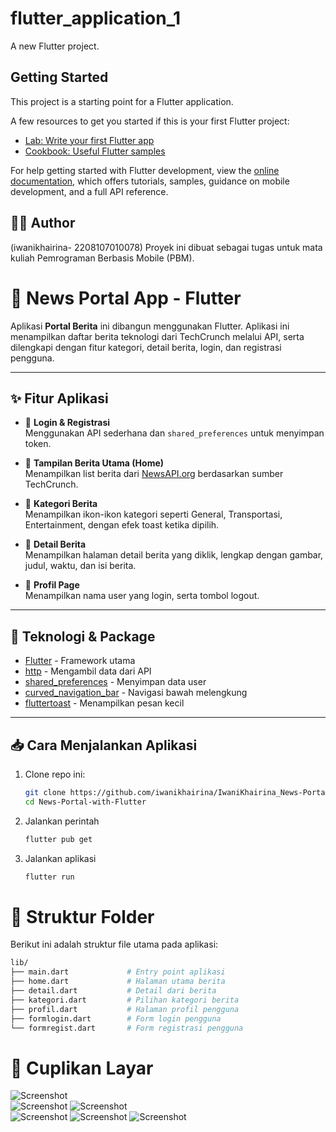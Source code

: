 # flutter_application_1

A new Flutter project.

## Getting Started

This project is a starting point for a Flutter application.

A few resources to get you started if this is your first Flutter project:

- [Lab: Write your first Flutter app](https://docs.flutter.dev/get-started/codelab)
- [Cookbook: Useful Flutter samples](https://docs.flutter.dev/cookbook)

For help getting started with Flutter development, view the
[online documentation](https://docs.flutter.dev/), which offers tutorials,
samples, guidance on mobile development, and a full API reference.

## 🙋‍♀️ Author
(iwanikhairina- 2208107010078)
Proyek ini dibuat sebagai tugas untuk mata kuliah Pemrograman Berbasis Mobile (PBM).

# 📰 News Portal App - Flutter

Aplikasi **Portal Berita** ini dibangun menggunakan Flutter. Aplikasi ini menampilkan daftar berita teknologi dari TechCrunch melalui API, serta dilengkapi dengan fitur kategori, detail berita, login, dan registrasi pengguna.

---

## ✨ Fitur Aplikasi
- 🔐 **Login & Registrasi**  
  Menggunakan API sederhana dan `shared_preferences` untuk menyimpan token.

- 📰 **Tampilan Berita Utama (Home)**  
  Menampilkan list berita dari [NewsAPI.org](https://newsapi.org/) berdasarkan sumber TechCrunch.

- 📂 **Kategori Berita**  
  Menampilkan ikon-ikon kategori seperti General, Transportasi, Entertainment, dengan efek toast ketika dipilih.

- 📄 **Detail Berita**  
  Menampilkan halaman detail berita yang diklik, lengkap dengan gambar, judul, waktu, dan isi berita.

- 👤 **Profil Page**  
  Menampilkan nama user yang login, serta tombol logout.
---

## 🧰 Teknologi & Package
- [Flutter](https://flutter.dev/) - Framework utama
- [http](https://pub.dev/packages/http) - Mengambil data dari API
- [shared_preferences](https://pub.dev/packages/shared_preferences) - Menyimpan data user
- [curved_navigation_bar](https://pub.dev/packages/curved_navigation_bar) - Navigasi bawah melengkung
- [fluttertoast](https://pub.dev/packages/fluttertoast) - Menampilkan pesan kecil

---

## 📥 Cara Menjalankan Aplikasi
1. Clone repo ini:
   ```bash
   git clone https://github.com/iwanikhairina/IwaniKhairina_News-Portal-with-Flutter.git
   cd News-Portal-with-Flutter
   ```
2. Jalankan perintah
   ```bash 
   flutter pub get
   ```
3. Jalankan aplikasi 
   ```bash
   flutter run
   ```

# 📁 Struktur Folder
Berikut ini adalah struktur file utama pada aplikasi:
```bash
lib/
├── main.dart             # Entry point aplikasi
├── home.dart             # Halaman utama berita
├── detail.dart           # Detail dari berita
├── kategori.dart         # Pilihan kategori berita
├── profil.dart           # Halaman profil pengguna
├── formlogin.dart        # Form login pengguna
└── formregist.dart       # Form registrasi pengguna
```
# 📸 Cuplikan Layar
![Screenshot](Images/Screenshot-Hasil1.png) <br>
![Screenshot](Images/Screenshot-Hasil2.png) 
![Screenshot](Images/Screenshot-Hasil3.png) <br>
![Screenshot](Images/Screenshot-Hasil4.png) 
![Screenshot](Images/Screenshot-Hasil5.png) 
![Screenshot](Images/Screenshot-Hasil6.png) 

